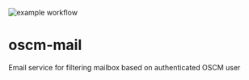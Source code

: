 ![example workflow](https://github.com/servicecatalog/oscm-mail/actions/workflows/maven.yml/badge.svg)
# oscm-mail
Email service for filtering mailbox based on authenticated OSCM user
